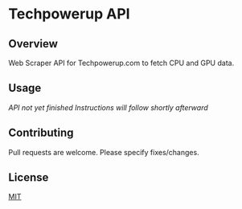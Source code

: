 # Techpowerup API

## Overview
Web Scraper API for Techpowerup.com to fetch CPU and GPU data.

## Usage
*API not yet finished*
*Instructions will follow shortly afterward*



## Contributing
Pull requests are welcome. Please specify fixes/changes.  

## License
[MIT](https://choosealicense.com/licenses/mit/)
